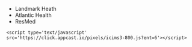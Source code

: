 - Landmark Heath
- Atlantic Health
- ResMed

`<script type='text/javascript' src='https://click.appcast.io/pixels/icims3-800.js?ent=6'></script>`
